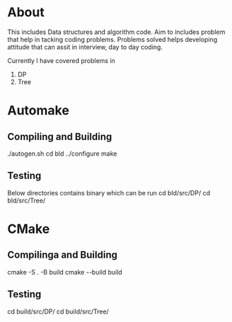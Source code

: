 # About 
This includes Data structures and algorithm code. Aim to includes problem that help in tacking coding problems. Problems solved helps developing attitude that can assit in interview, day to day coding.

Currently I have covered problems in 
1. DP
2. Tree

# Automake 
## Compiling and Building
./autogen.sh
cd bld 
../configure
make 

## Testing 
Below directories contains binary which can be run 
cd bld/src/DP/
cd bld/src/Tree/




# CMake 
## Compilinga and Building
cmake -S . -B build
cmake --build build 

## Testing 
cd build/src/DP/
cd build/src/Tree/